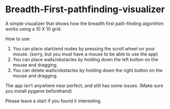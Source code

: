 # Breadth-First-pathfinding-visualizer
A simple visualizer that shows how the breadth first path-finding algorithim works using a 10 X 10 grid.

How to use:
1. You can place start/end nodes by pressing the scroll wheel on your mouse. (sorry, but you must have a mouse to be able to use the app)
2. You can place walls/obstacles by holding down the left button on the mouse and dragging.
3. You can delete walls/obstacles by holding down the right button on the mouse and dragging.

The app isn't anywhere near perfect, and still has some issues.
(Make sure you install pygame beforehand)

Please leave a start if you found it interesting.

